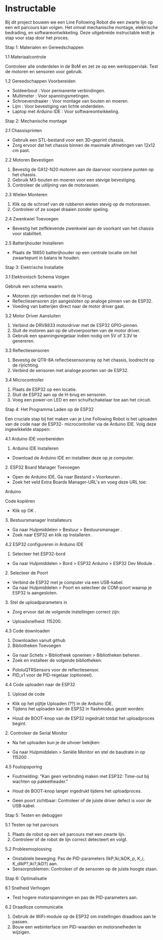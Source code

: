 # Instructable

Bij dit project bouwen we een Line Following Robot die een zwarte lijn op een wit parcours kan volgen. Het omvat mechanische montage, elektrische bedrading, en softwareontwikkeling. Deze uitgebreide instructable leidt je stap voor stap door het proces.

Stap 1: Materialen en Gereedschappen

1\.1 Materiaalcontrole

Controleer alle onderdelen in de BoM en zet ze op een werkoppervlak. Test de motoren en sensoren voor gebruik.

1\.2 Gereedschappen Voorbereiden

* Soldeerbout : Voor permanente verbindingen.
* Multimeter : Voor spanningsmetingen.
* Schroevendraaier : Voor montage van bouten en moeren.
* Lijm : Voor bevestiging van lichte onderdelen.
* Laptop met Arduino IDE : Voor softwareontwikkeling.

Stap 2: Mechanische montage

2\.1 Chassisprinten

* Gebruik een STL-bestand voor een 3D-geprint chassis.
* Zorg ervoor dat het chassis binnen de maximale afmetingen van 12x12 cm past.

2\.2 Motoren Bevestigen

1. Bevestig de GA12-N20 motoren aan de daarvoor voorziene punten op het chassis.
1. Gebruik M3-bouten en moeren voor een stevige bevestiging.
1. Controleer de uitlijning van de motorassen.

2\.3 Wielen Monteren

1. Klik op de schroef van de rubberen wielen stevig op de motorassen.
1. Controleer of ze soepel draaien zonder speling.

2\.4 Zwenkwiel Toevoegen

* Bevestig het zelfklevende zwenkwiel aan de voorkant van het chassis voor stabiliteit.

2\.5 Batterijhouder Installeren

* Plaats de 18650 batterijhouder op een centrale locatie om het zwaartepunt in balans te houden.

Stap 3: Elektrische Installatie

3\.1 Elektronisch Schema Volgen

Gebruik een schema waarin:

* Motoren zijn verbonden met de H-brug.
* Reflectiesensoren zijn aangesloten op analoge pinnen van de ESP32.
* Voeding van batterijen direct naar de motor driver gaat.

3\.2 Motor Driver Aansluiten

1. Verbind de DRV8833 motordriver met de ESP32 GPIO-pinnen.
1. Sluit de motoren aan op de uitvoerpoorten van de motor driver.
1. Gebruik een spanningsregelaar indien nodig om 5V of 3.3V te genereren.

3\.3 Reflectiesensoren

1. Bevestig de QTR-8A reflectiesensorarray op het chassis, loodrecht op de rijrichting.
1. Verbind de sensoren met analoge poorten van de ESP32.

3\.4 Microcontroller

1. Plaats de ESP32 op een locatie.
1. Sluit de ESP32 aan op de H-brug en sensoren.
1. Voeg een power-on LED en een schuifschakelaar toe aan het circuit.

Stap 4: Het Programma Laden op de ESP32

Een cruciale stap bij het maken van je Line Following Robot is het uploaden van de code naar de ESP32- microcontroller via de Arduino IDE. Volg deze ingewikkelde stappen:

4\.1 Arduino IDE voorbereiden

1. Arduino IDE Installeren
- Download de Arduino IDE en installeer deze op je computer.

2\. ESP32 Board Manager Toevoegen

- Open de Arduino IDE. Ga naar Bestand > Voorkeuren .
- Zoek het veld Extra Boards Manager-URL's en voeg deze URL toe:

Arduino

Code kopiëren

- Klik op OK .

3\. Bestuursmanager Installateurs

- Ga naar Hulpmiddelen > Bestuur > Bestuursmanager .
- Zoek naar ESP32 en klik op Installeren .

4\.2 ESP32 configureren in Arduino IDE

1. Selecteer het ESP32-bord
- Ga naar Hulpmiddelen > Bord > ESP32 Arduino > ESP32 Dev Module .

2\. Selecteer de Poort

- Verbind de ESP32 met je computer via een USB-kabel.
- Ga naar Hulpmiddelen > Poort en selecteer de COM-poort waarop je ESP32 is aangesloten.

3\. Stel de uploadparameters in

- Zorg ervoor dat de volgende instellingen correct zijn:
* Uploadsnelheid: 115200.

4\.3 Code downloaden

1. Downloaden vanuit github
1. Bibliotheken Toevoegen
- Ga naar Schets > Bibliotheek opnemen > Bibliotheken beheren .
- Zoek en installeer de volgende bibliotheken:
* PololuQTRSensors voor de reflectiesensor.
* PID\_v1 voor de PID-regelaar (optioneel).

4\.4 Code uploaden naar de ESP32

1. Upload de code
- Klik op het pijltje Uploaden (??) in de Arduino IDE.
- Tijdens het uploaden kan de ESP32 in flashmodus gezet worden:
* Houd de BOOT-knop van de ESP32 ingedrukt totdat het uploadproces begint.

2\. Controleer de Serial Monitor

- Na het uploaden kun je de uitvoer bekijken:
* Ga naar Hulpmiddelen > Seriële Monitor en stel de baudrate in op 115200 .

4\.5 Foutopsporing

* Foutmelding: “Kan geen verbinding maken met ESP32: Time-out bij wachten op pakketheader.”
- Houd de BOOT-knop langer ingedrukt tijdens het uploadproces.
* Geen poort zichtbaar: Controleer of de juiste driver defect is voor de USB-kabel.

Stap 5: Testen en debuggen

5\.1 Testen op het parcours

1. Plaats de robot op een wit parcours met een zwarte lijn.
1. Controleer of de robot de lijn correct detecteert en volgt.

5\.2 Probleemoplossing

* Onstabiele beweging: Pas de PID-parameters (IkP,Iki,IkDK\_p, K\_i, K\_dIkP?,Iki?,IkD?) aan.
* Sensorproblemen: Controleer of de sensoren op de juiste hoogte staan.

Stap 6: Optimalisatie

6\.1 Snelheid Verhogen

* Test hogere motorspanningen en pas de PID-parameters aan.

6\.2 Draadloze communicatie

1. Gebruik de WiFi-module op de ESP32 om instellingen draadloos aan te passen.
1. Bouw een webinterface om PID-waarden en motorsnelheden te wijzigen.

